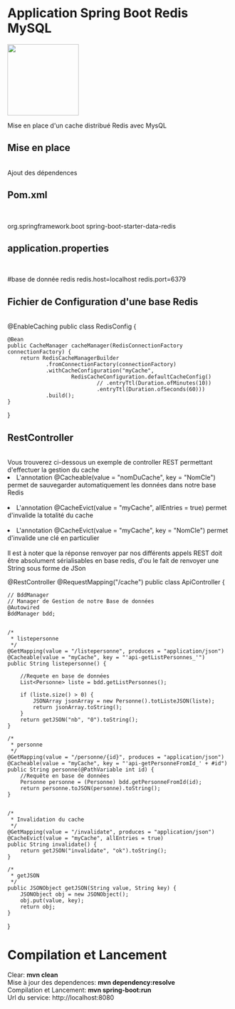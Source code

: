 <h1>Application Spring Boot Redis MySQL</h1>
<img src="https://upload.wikimedia.org/wikipedia/fr/thumb/6/6b/Redis_Logo.svg/701px-Redis_Logo.svg.png?20190421180155" height=160px>
<p>
Mise en place d'un cache distribué Redis avec MysQL
</p>
<h2>Mise en place</h2><br>
Ajout des dépendences<br>
<h2>Pom.xml</h2><br>
<p>
<dependency>
  <groupId>org.springframework.boot</groupId>
 <artifactId>spring-boot-starter-data-redis</artifactId>
</dependency>

<h2>application.properties</h2><br>
<p>
#base de donnée redis
redis.host=localhost
redis.port=6379
</p>
<h2>Fichier de Configuration d'une base Redis</h2><br>
@EnableCaching
public class RedisConfig {
 
    @Bean
    public CacheManager cacheManager(RedisConnectionFactory connectionFactory) {
        return RedisCacheManagerBuilder
                .fromConnectionFactory(connectionFactory)
                .withCacheConfiguration("myCache",
                        RedisCacheConfiguration.defaultCacheConfig()
                                // .entryTtl(Duration.ofMinutes(10))
                                .entryTtl(Duration.ofSeconds(60)))
                .build();
    }
 
}
<h2>RestController</h2><br>
Vous trouverez ci-dessous un exemple de controller REST permettant d'effectuer la gestion du cache
<li>L'annotation  @Cacheable(value = "nomDuCache", key = "NomCle") permet de sauvegarder automatiquement les données dans notre base Redis</li><br>
<li>L'annotation  @CacheEvict(value = "myCache", allEntries = true) permet d'invalide la totalité du cache</li><br>
<li>L'annotation  @CacheEvict(value = "myCache", key = "NomCle") permet d'invalide une clé en particulier</li><br>
Il est à noter que la réponse renvoyer par nos différents appels REST doit être absolument sérialisables en base redis, d'ou le fait de renvoyer une String sous forme de JSon

<p>

@RestController
@RequestMapping("/cache")
public class ApiController {
 
    // BddManager
    // Manager de Gestion de notre Base de données
    @Autowired
    BddManager bdd;
 
     
    /*
     * listepersonne
     */
    @GetMapping(value = "/listepersonne", produces = "application/json")
    @Cacheable(value = "myCache", key = "'api-getListPersonnes_'")
    public String listepersonne() {
         
        //Requete en base de données
        List<Personne> liste = bdd.getListPersonnes();
         
        if (liste.size() > 0) {
            JSONArray jsonArray = new Personne().totListeJSON(liste);
            return jsonArray.toString();
        }
        return getJSON("nb", "0").toString();
    }
 
    /*
     * personne
     */
    @GetMapping(value = "/personne/{id}", produces = "application/json")
    @Cacheable(value = "myCache", key = "'api-getPersonneFromId_' + #id")
    public String personne(@PathVariable int id) {
        //Requête en base de données
        Personne personne = (Personne) bdd.getPersonneFromId(id);
        return personne.toJSON(personne).toString();
    }
 
     
    /*
     * Invalidation du cache
     */
    @GetMapping(value = "/invalidate", produces = "application/json")
    @CacheEvict(value = "myCache", allEntries = true)
    public String invalidate() {
        return getJSON("invalidate", "ok").toString();
    }
 
    /*
     * getJSON
     */
    public JSONObject getJSON(String value, String key) {
        JSONObject obj = new JSONObject();
        obj.put(value, key);
        return obj;
    }
 
}

</p>

<h1>Compilation et Lancement</h1>
<p>
Clear: <b>mvn clean</b><br>
Mise à jour des dependences: <b>mvn dependency:resolve</b><br>
Compilation et Lancement: <b>mvn spring-boot:run</b><br>
Url du service: http://localhost:8080<br>  
</p>
